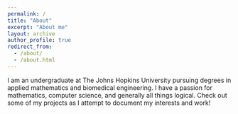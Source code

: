 ```yaml
---
permalink: /
title: "About"
excerpt: "About me"
layout: archive
author_profile: true
redirect_from: 
  - /about/
  - /about.html
---
```


I am an undergraduate at The Johns Hopkins University pursuing degrees in applied mathematics and biomedical engineering. I have a passion for mathematics, computer science, and generally all things logical. Check out some of my projects as I attempt to document my interests and work!